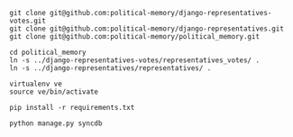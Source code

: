     git clone git@github.com:political-memory/django-representatives-votes.git
    git clone git@github.com:political-memory/django-representatives.git
    git clone git@github.com:political-memory/political_memory.git

    cd political_memory
    ln -s ../django-representatives-votes/representatives_votes/ .
    ln -s ../django-representatives/representatives/ .

    virtualenv ve
    source ve/bin/activate

    pip install -r requirements.txt

    python manage.py syncdb
